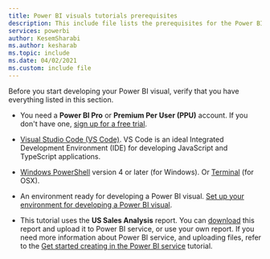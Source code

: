 ```yaml
---
title: Power BI visuals tutorials prerequisites
description: This include file lists the prerequisites for the Power BI tutorials
services: powerbi
author: KesemSharabi
ms.author: kesharab
ms.topic: include
ms.date: 04/02/2021
ms.custom: include file
---
```


Before you start developing your Power BI visual, verify that you have everything listed in this section.

* You need a **Power BI Pro** or **Premium Per User (PPU)** account. If you don't have one, [sign up for a free trial](https://powerbi.microsoft.com/pricing/).

* [Visual Studio Code (VS Code)](https://www.visualstudio.com/). VS Code is an ideal Integrated Development Environment (IDE) for developing JavaScript and TypeScript applications.

* [Windows PowerShell](/powershell/scripting/install/installing-windows-powershell) version 4 or later (for Windows). Or [Terminal](https://macpaw.com/how-to/use-terminal-on-mac) (for OSX).

* An environment ready for developing a Power BI visual. [Set up your environment for developing a Power BI visual](../developer/visuals/environment-setup.md).

* This tutorial uses the **US Sales Analysis** report. You can [download](https://microsoft.github.io/PowerBI-visuals/docs/step-by-step-lab/images/US_Sales_Analysis.pbix) this report and upload it to Power BI service, or use your own report. If you need more information about Power BI service, and uploading files, refer to the [Get started creating in the Power BI service](../fundamentals/service-get-started.md) tutorial.